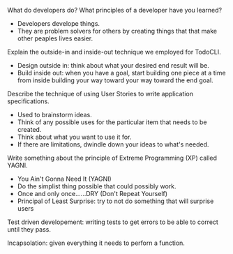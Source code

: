 What do developers do? What principles of a developer have you learned?
* Developers develope things.
* They are problem solvers for others by creating things that that make other peaples lives easier.


Explain the outside-in and inside-out technique we employed for TodoCLI.
* Design outside in: think about what your desired end result will be.
* Build inside out: when you have a goal, start building one piece at a time from inside building your way toward your way toward the end goal.

Describe the technique of using User Stories to write application specifications.
* Used to brainstorm ideas.
* Think of any possible uses for the particular item that needs to be created.
* Think about what you want to use it for.
* If there are limitations, dwindle down your ideas to what's needed.

Write something about the principle of Extreme Programming (XP) called YAGNI.
* You Ain't Gonna Need It (YAGNI)
* Do the simplist thing possible that could possibly work.
* Once and only once......DRY (Don't Repeat Yourself)
* Principal of Least Surprise: try to not do something that will surprise users

Test driven developement: writing tests to get errors to be able to correct until they pass.

Incapsolation: given everything it needs to perforn a function.
